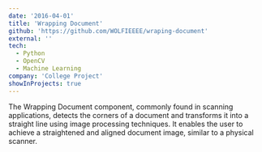 ```yaml
---
date: '2016-04-01'
title: 'Wrapping Document'
github: 'https://github.com/WOLFIEEEE/wraping-document'
external: ''
tech:
  - Python
  - OpenCV
  - Machine Learning
company: 'College Project'
showInProjects: true
---
```


The Wrapping Document component, commonly found in scanning applications, detects the corners of a document and transforms it into a straight line using image processing techniques. It enables the user to achieve a straightened and aligned document image, similar to a physical scanner.
